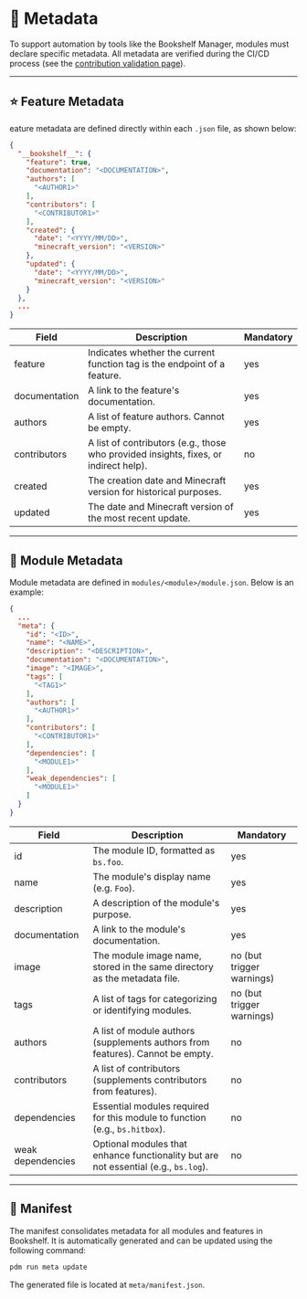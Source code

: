 # 🔖 Metadata

To support automation by tools like the Bookshelf Manager, modules must declare specific metadata. All metadata are verified during the CI/CD process (see the [contribution validation page](project:../contribute/contribution-validation.md)).

---

## ⭐ Feature Metadata

eature metadata are defined directly within each `.json` file, as shown below:

```json
{
  "__bookshelf__": {
    "feature": true,
    "documentation": "<DOCUMENTATION>",
    "authors": [
      "<AUTHOR1>"
    ],
    "contributors": [
      "<CONTRIBUTOR1>"
    ],
    "created": {
      "date": "<YYYY/MM/DD>",
      "minecraft_version": "<VERSION>"
    },
    "updated": {
      "date": "<YYYY/MM/DD>",
      "minecraft_version": "<VERSION>"
    }
  },
  ...
}
```

| Field | Description | Mandatory |
|-------|-------------|---------- |
| feature | Indicates whether the current function tag is the endpoint of a feature. | yes |
| documentation | A link to the feature's documentation. | yes |
| authors | A list of feature authors. Cannot be empty. | yes |
| contributors | A list of contributors (e.g., those who provided insights, fixes, or indirect help). | no |
| created | The creation date and Minecraft version for historical purposes. | yes |
| updated | The date and Minecraft version of the most recent update. | yes |

---

## 🧩 Module Metadata

Module metadata are defined in `modules/<module>/module.json`. Below is an example:

```json
{
  ...
  "meta": {
    "id": "<ID>",
    "name": "<NAME>",
    "description": "<DESCRIPTION>",
    "documentation": "<DOCUMENTATION>",
    "image": "<IMAGE>",
    "tags": [
      "<TAG1>"
    ],
    "authors": [
      "<AUTHOR1>"
    ],
    "contributors": [
      "<CONTRIBUTOR1>"
    ],
    "dependencies": [
      "<MODULE1>"
    ],
    "weak_dependencies": [
      "<MODULE1>"
    ]
  }
}
```

| Field | Description | Mandatory |
|-------|-------------|---------- |
| id | The module ID, formatted as `bs.foo`. | yes |
| name | The module's display name (e.g. `Foo`). | yes |
| description | A description of the module's purpose. | yes |
| documentation | A link to the module's documentation. | yes |
| image | The module image name, stored in the same directory as the metadata file. | no (but trigger warnings) |
| tags | A list of tags for categorizing or identifying modules. | no (but trigger warnings) |
| authors | A list of module authors (supplements authors from features). Cannot be empty. | no |
| contributors | A list of contributors (supplements contributors from features). | no |
| dependencies | Essential modules required for this module to function (e.g., `bs.hitbox`). | no |
| weak dependencies | Optional modules that enhance functionality but are not essential (e.g., `bs.log`). | no |

---

## 📜 Manifest

The manifest consolidates metadata for all modules and features in Bookshelf. It is automatically generated and can be updated using the following command:
```sh
pdm run meta update
```
The generated file is located at `meta/manifest.json`.
